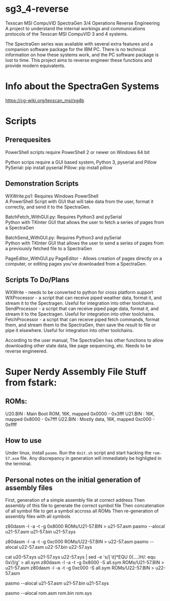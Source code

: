 # sg3_4-reverse
Texscan MSI CompuVID SpectraGen 3/4 Operations Reverse Engineering  
A project to understand the internal workings and communications protocols of the Texscan MSI CompuVID 3 and 4 systems.  

The SpectraGen series was available with several extra features and a companion software package for the IBM PC. There is no technical information on how these systems work, and the PC software package is lost to time. This project aims to reverse engineer these functions and provide modern equivalents.  

# Info about the SpectraGen Systems
https://cg-wiki.org/texscan_msi/sg4b

# Scripts
## Prerequesites
PowerShell scripts require PowerShell 2 or newer on Windows 64 bit

Python scrips require a GUI based system, Python 3, pyserial and Pillow
PySerial: pip install pyserial
Pillow: pip install pillow

## Demonstration Scripts
WXWrite.ps1: Requires Windows PowerShell  
A PowerShell Script with GUI that will take data from the user, format it correctly, and send it to the SpectraGen.  

BatchFetch_WithGUI.py: Requires Python3 and pySerial  
Python with TKInter GUI that allows the user to fetch a series of pages from a SpectraGen  

BatchSend_WithGUI.py: Requires Python3 and pySerial  
Python with TKInter GUI that allows the user to send a series of pages from a previouisly fetched file to a SpectraGen

PageEditor_WithGUI.py
PageEditor - Allows creation of pages directly on a computer, or editing pages you've downloaded from a SpectraGen.  

## Scripts To Do/Plans
WXWrite - needs to be converted to python for cross platform support  
WXProcessor - a script that can receive piped weather data, format it, and stream it to the Spectragen. Useful for integration into other toolchains.  
SendProcessor - a script that can receive piped page data, format it, and stream it to the Spectragen. Useful for integration into other toolchains.  
FetchProcessor - a script that can receive piped fetch commands, format them, and stream them to the SpectraGen, then save the result to file or pipe it elsewhere. Useful for integration into other toolchains.  

According to the user manual, The SpectraGen has other functions to allow downloading other state data, like page sequencing, etc. Needs to be reverse engineered.

# Super Nerdy Assembly File Stuff from fstark:

## ROMs:

U20.BIN : Main Boot ROM, 16K, mapped 0x0000 - 0x3fff
U21.BIN : 16K, mapped 0x8000 - 0x7fff
U22.BIN : Mostly data, 16K, mapped 0xc000 - 0xffff

## How to use

Under linux, install ``pasmo``. Run the ``doit.sh`` script and start hacking the ``rom-57.asm`` file. Any discrepancy in generation will immediately be highligted in the terminal.

## Personal notes on the initial generation of assembly files

First, generation of a simple assembly file at correct address
Then assembly of this file to generate the correct symbol file
Then concatenation of all symbol file to get a symbol accross all ROMs
Then re-generation of assembly files with all symbols

z80dasm -l -a -t -g 0x8000 ROMs/U21-57.BIN > u21-57.asm
pasmo --alocal u21-57.asm u21-57.bin u21-57.sys

z80dasm -l -a -t -g 0xc000 ROMs/U22-57.BIN > u22-57.asm
pasmo --alocal u22-57.asm u22-57.bin u22-57.sys

cat u20-57.sys u21-57.sys u22-57.sys | sed -e 's/[ \t]*EQU 0\(....\)H/: equ 0x\1/g' > all.sym
z80dasm -l -a -t -g 0x8000 -S all.sym ROMs/U21-57.BIN > u21-57.asm
z80dasm -l -a -t -g 0xc000 -S all.sym ROMs/U22-57.BIN > u22-57.asm

pasmo --alocal u21-57.asm u21-57.bin u21-57.sys

pasmo --alocal rom.asm rom.bin rom.sys

